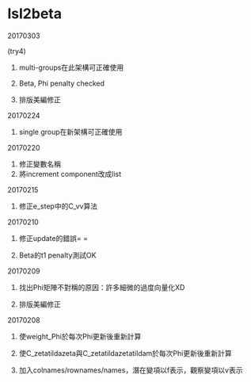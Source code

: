 # lsl2beta


20170303</p>
(try4)</p>
1. multi-groups在此架構可正確使用</p>
2. Beta, Phi penalty checked</p>
3. 排版美編修正</p>

20170224</p>
1. single group在新架構可正確使用</p>

20170220</p>
1. 修正變數名稱
2. 將increment component改成list

20170215</p>
1. 修正e_step中的C_vv算法</p>

20170210</p>
1. 修正update的錯誤= =</p>
2. Beta的t1 penalty測試OK</p>

20170209</p>
1. 找出Phi矩陣不對稱的原因：許多細微的過度向量化XD</p>
2. 排版美編修正</p>

20170208</p>
1. 使weight_Phi於每次Phi更新後重新計算</p>
2. 使C_zetatildazeta與C_zetatildazetatildam於每次Phi更新後重新計算</p>
3. 加入colnames/rownames/names，潛在變項以f表示，觀察變項以v表示</p>

